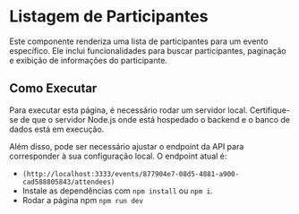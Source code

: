 # Listagem de Participantes

Este componente renderiza uma lista de participantes para um evento específico. Ele inclui funcionalidades para buscar participantes, paginação e exibição de informações do participante.

## Como Executar
Para executar esta página, é necessário rodar um servidor local. Certifique-se de que o servidor Node.js onde está hospedado o backend e o banco de dados está em execução.

Além disso, pode ser necessário ajustar o endpoint da API para corresponder à sua configuração local. O endpoint atual é:
- `(http://localhost:3333/events/877904e7-08d5-4881-a900-cad588805843/attendees)`
- Instale as dependências com `npm install` ou `npm i`.
- Rodar a página npm `npm run dev`
